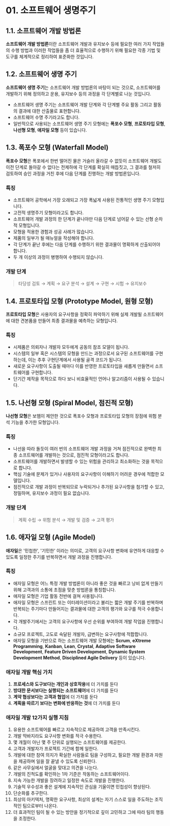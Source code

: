 # 01. 소프트웨어 생명주기

## 1.1. 소프트웨어 개발 방법론

**소프트웨어 개발 방법론**이란 소프트웨어 개발과 유지보수 등에 필요한 여러 가지 작업들의 수행 방법과
이러한 작업들을 좀 더 효율적으로 수행하기 위해 필요한 각종 기법 및 도구를
체계적으로 정리하여 표준화한 것입니다.

## 1.2. 소프트웨어 생명 주기

**소프트웨어 생명 주기**는 소프트웨어 개발 방법론의 바탕이 되는 것으로, 소프트웨어를 개발하기 위해
정의하고 운용, 유지보수 등의 과정을 각 단계별로 나눈 것입니다.

- 소프트웨어 생명 주기는 소프트웨어 개발 단계와 각 단계별 주요 활동 그리고 활동의 결과에 대한 산출물로 표현합니다.
- 소프트웨어 수명 주기라고도 합니다.
- 일반적으로 사용되는 소프트웨어 생명 주기 모형에는 **폭포수 모형**, **프로토타입 모형**, **나선형 모형**, **애자일 모형** 등이 있습니다.

## 1.3. 폭포수 모형 (Waterfall Model)

**폭포수 모형**은 폭포에서 한번 떨어진 물은 거슬러 올라갈 수 없듯이 소프트웨어 개발도
이전 단계로 돌아갈 수 없다는 전제하에 각 단계를 확실히 매듭짓고, 그 결과를 철저히
검토하여 승인 과정을 거친 후에 다음 단계를 진행하는 개발 방법론입니다.

### 특징

- 소프트웨어 공학에서 가장 오래되고 가장 폭넓게 사용된 전통적인 생명 주기 모형입니다.
- 고전적 생명주기 모형이라고도 합니다.
- 소프트웨어 개발 과정의 한 단계가 끝나야만 다음 단계로 넘어갈 수 있는 선형 순차적 모형입니다.
- 모형을 적용한 경험과 성공 사례가 많습니다.
- 제품의 일부가 될 매뉴얼을 작성해야 합니다.
- 각 단계가 끝난 후에는 다음 단계를 수행하기 위한 결과물이 명확하게 산출되어야 합니다.
- 두 개 이상의 과정이 병행하여 수행되지 않습니다.

### 개발 단계

> 타당성 검토 → 계획 → 요구 분석 → 설계 → 구현 → 시험 → 유지보수

## 1.4. 프로토타입 모형 (Prototype Model, 원형 모형)

**프로토타입 모형**은 사용자의 요구사항을 정확히 파악하기 위해 실제 개발될 소프트웨어에 대한 견본품을 만들어 최종 결과물을 예측하는 모형입니다.

### 특징

- 시제품은 의뢰자나 개발자 모두에게 공동의 참조 모델이 됩니다.
- 시스템의 일부 혹은 시스템의 모형을 만드는 과정으로서 요구된 소프트웨어를 구현하는데, 이는 추후 구현단계에서 사용될 골격 코드가 됩니다.
- 새로운 요구사항이 도출될 때마다 이를 반영한 프로토타입을 새롭게 만들면서 소프트웨어를 구현합니다.
- 단기간 제작을 목적으로 하다 보니 비효율적인 언어나 알고리즘이 사용될 수 있습니다.

## 1.5. 나선형 모형 (Spiral Model, 점진적 모형)

**나선형 모형**은 보헴이 제안한 것으로 폭포수 모형과 프로토타입 모형의 장점에 위험 분석 기능을 추가한 모형입니다.

### 특징

- 나선을 따라 돌듯이 여러 번의 소프트웨어 개발 과정을 거쳐 점진적으로 완벽한 최종 소프트웨어를 개발하는 것으로, 점진적 모형이라고도 합니다.
- 소프트웨어를 개발하면서 발생할 수 있는 위험을 관리하고 최소화하는 것을 목적으로 합니다.
- 핵심 기술에 문제가 있거나 사용자의 요구사항이 이해하기 어려운 경우에 적합한 모델입니다.
- 점진적으로 개발 과정이 반복되므로 누락되거나 추가된 요구사항을 첨가할 수 있고, 정밀하며, 유지보수 과정이 필요 없습니다.

### 개발 단계

> 계획 수립 → 위험 분석 → 개발 및 검증 → 고객 평가

## 1.6. 애자일 모형 (Agile Model)

**애자일**은 '민첩한', '기민한' 이라는 의미로, 고객의 요구사항 변화에 유연하게 대응할 수 있도록 일정한 주기를 반복하면서 개발 과정을 진행합니다.

### 특징

- 애자일 모형은 어느 특정 개발 방법론이 아니라 좋은 것을 빠르고 낭비 없게 만들기 위해 고객과의 소통에 초점을 맞춘 방법론을 통칭합니다.
- 애자일 모형은 기업 활동 전반에 걸쳐 사용됩니다.
- 애자일 모형은 스프린트 또는 이터레이션이라고 불리는 짧은 개발 주기를 반복하며 반복되는 주기마다 만들어지는 결과물에 대한 고객의 평가와 요구를 적극 수용합니다.
- 각 개발주기에서는 고객의 요구사항에 우선 순위를 부여하여 개발 작업을 진행합니다.
- 소규모 프로젝트, 고도로 숙달된 개발자, 급변하는 요구사항에 적합합니다.
- 애자일 모형을 기반으로 하는 소프트웨어 개발 모형에는 **Scrum**, **eXtreme Programming**, **Kanban**, **Lean**, **Crystal**, **Adaptive Software Development**, **Feature Driven Development**, **Dynamic System Development Method**, **Disciplined Agile Delivery** 등이 있습니다.

### 애자일 개발 핵심 가치

1. **프로세스와 도구보다는 개인과 상호작용**에 더 가치를 둔다
2. **방대한 문서보다는 실행되는 소프트웨어**에 더 가치를 둔다
3. **계약 협상보다는 고객과 협업**에 더 가치를 둔다
4. **계획을 따르기 보다는 변화에 반응하는 것**에 더 가치를 둔다

### 애자일 개발 12가지 실행 지침

1. 유용한 소프트웨어를 빠르고 지속적으로 제공하여 고객을 만족시킨다.
2. 개발 막바지라도 요구사항 변화를 적극 수용한다.
3. 몇 개월이 아닌 몇 주 단위로 실행되는 소프트웨어를 제공한다.
4. 고객과 개발자가 프로젝트 기간에 함께 일한다.
5. 개발에 대한 참여 의지가 확실한 사람들로 팀을 구성하고, 필요한 개발 환경과 자원을 제공하며 일을 잘 끝낼 수 있도록 신뢰한다.
6. 같은 사무실에서 얼굴을 맞대고 의견을 나눈다.
7. 개발의 진척도를 확인하는 1차 기준은 작동하는 소프트웨어이다.
8. 지속 가능한 개발을 장려하고 일정한 속도로 개발을 진행한다.
9. 기술적 우수성과 좋은 설계에 지속적인 관심을 기울이면 민첩성이 향상된다.
10. 단순화를 추구한다.
11. 최상의 아키텍처, 명확한 요구사항, 최상의 설계는 자기 스스로 일을 주도하는 조직적인 팀으로부터 나온다.
12. 더 효과적인 팀이 될 수 있는 방안을 정기적으로 깊이 고민하고 그에 따라 팀의 행동을 조정한다.
